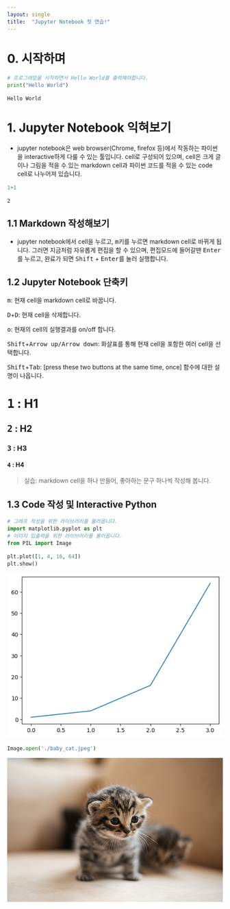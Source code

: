 ```yaml
---
layout: single
title:  "Jupyter Notebook 첫 연습!"
---
```


# 0. 시작하며


```python
# 프로그래밍을 시작하면서 Hello World를 출력해야합니다.
print("Hello World")
```

    Hello World
    

# 1. Jupyter Notebook 익혀보기 

- jupyter notebook은 web browser(Chrome, firefox 등)에서 작동하는 파이썬을 interactive하게 다룰 수 있는 툴입니다. cell로 구성되어 있으며, cell은 크게 글이나 그림을 적을 수 있는 markdown cell과 파이썬 코드를 적을 수 있는 code cell로 나누어져 있습니다.


```python
1+1
```




    2



## 1.1 Markdown 작성해보기 

- jupyter notebook에서 cell을 누르고, <kbd>m</kbd>키를 누르면 markdown cell로 바뀌게 됩니다. 그러면 지금처럼 자유롭게 편집을 할 수 있으며, 편집모드에 들어갈땐 <kbd>Enter</kbd>를 누르고, 완료가 되면 <kbd>Shift</kbd> + <kbd>Enter</kbd>를 눌러 실행합니다.

## 1.2 Jupyter Notebook 단축키 

<kbd>m</kbd>: 현재 cell을 markdown cell로 바꿉니다.

<kbd>D</kbd>+<kbd>D</kbd>: 현재 cell을 삭제합니다.

<kbd>o</kbd>: 현재의 cell의 실행결과를 on/off 합니다.

<kbd>Shift</kbd>+<kbd>Arrow up/Arrow down</kbd>: 화살표를 통해 현재 cell을 포함한 여러 cell을 선택합니다.

<kbd>Shift</kbd>+<kbd>Tab</kbd>: [press these two buttons at the same time, once] 함수에 대한 설명이 나옵니다.

# <kbd>1</kbd> : H1

## <kbd>2</kbd> : H2

### <kbd>3</kbd> : H3

#### <kbd>4</kbd> : H4

> 실습: markdown cell을 하나 만들어, 좋아하는 문구 하나씩 작성해 봅니다.




## 1.3 Code 작성 및 Interactive Python 


```python
# 그래프 작성을 위한 라이브러리를 불러옵니다.
import matplotlib.pyplot as plt
# 이미지 입출력을 위한 라이브러리를 불러옵니다.
from PIL import Image
```


```python
plt.plot([1, 4, 16, 64])
plt.show()
```


    
![png](../images/output_17_0.png)
    



```python
Image.open('./baby_cat.jpeg')
```




    
![png](../images/output_18_0.png)
    




```python

```
